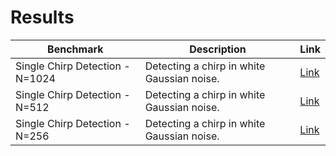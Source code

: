 # Results
| Benchmark | Description | Link | 
| --------- | ----------- | ---- | 
| Single Chirp Detection - N=1024| Detecting a chirp in white Gaussian noise. | [Link](https://jmiramont.github.io/signal-detection-collab-bench/results_b1.html) | 
| Single Chirp Detection - N=512| Detecting a chirp in white Gaussian noise. | [Link](https://jmiramont.github.io/signal-detection-collab-bench/results_b2.html) | 
| Single Chirp Detection - N=256| Detecting a chirp in white Gaussian noise. | [Link](https://jmiramont.github.io/signal-detection-collab-bench/results_b3.html) | 
